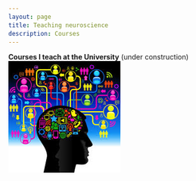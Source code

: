 ```yaml
---
layout: page
title: Teaching neuroscience
description: Courses
---
```

**Courses I teach at the University** (under construction)
![page under construction](/pages/teaching_neuro_docs/Science4.jpg)

